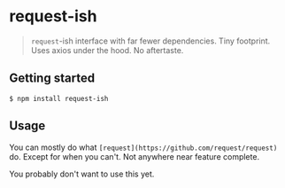 # request-ish
> `request`-ish interface with far fewer dependencies. Tiny footprint. Uses axios under the hood. No aftertaste.

## Getting started

```
$ npm install request-ish
```

## Usage

You can mostly do what `[request](https://github.com/request/request)` do. Except for when you can't.  Not anywhere near feature complete.

You probably don't want to use this yet.
